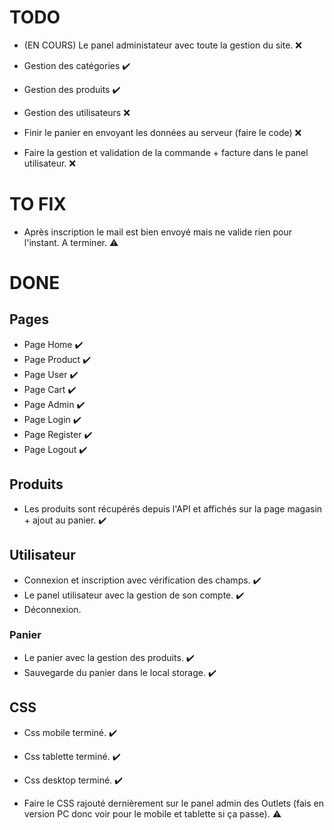 # TODO

- (EN COURS) Le panel administateur avec toute la gestion du site. ❌
- Gestion des catégories ✔️
- Gestion des produits ✔️
- Gestion des utilisateurs ❌

- Finir le panier en envoyant les données au serveur (faire le code) ❌

- Faire la gestion et validation de la commande + facture dans le panel utilisateur. ❌

# TO FIX

- Après inscription le mail est bien envoyé mais ne valide rien pour l'instant. A terminer. ⚠️

# DONE

## Pages
- Page Home ✔️
- Page Product ✔️
- Page User ✔️
- Page Cart ✔️
- Page Admin ✔️
- Page Login ✔️
- Page Register ✔️
- Page Logout ✔️

## Produits
- Les produits sont récupérés depuis l'API et affichés sur la page magasin + ajout au panier. ✔️

## Utilisateur
- Connexion et inscription avec vérification des champs. ✔️
- Le panel utilisateur avec la gestion de son compte. ✔️
- Déconnexion.

### Panier
- Le panier avec la gestion des produits. ✔️
- Sauvegarde du panier dans le local storage. ✔️


## CSS 
- Css mobile terminé. ✔️
- Css tablette terminé. ✔️
- Css desktop terminé. ✔️

- Faire le CSS rajouté dernièrement sur le panel admin des Outlets (fais en version PC donc voir pour le mobile et tablette si ça passe). ⚠️